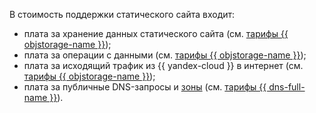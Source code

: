 В стоимость поддержки статического сайта входит:
* плата за хранение данных статического сайта (см. [тарифы {{ objstorage-name }}](../../storage/pricing.md#prices-storage));
* плата за операции с данными (см. [тарифы {{ objstorage-name }}](../../storage/pricing.md#prices-operations));
* плата за исходящий трафик из {{ yandex-cloud }} в интернет (см. [тарифы {{ objstorage-name }}](../../storage/pricing.md#prices-traffic));
* плата за публичные DNS-запросы и [зоны](../../dns/concepts/dns-zone.md) (см. [тарифы {{ dns-full-name }}](../../dns/pricing.md)).